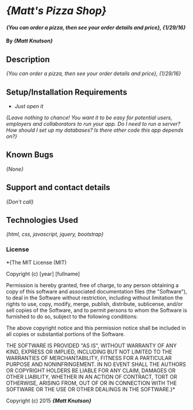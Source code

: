 # _{Matt's Pizza Shop}_

#### _{You can order a pizza, then see your order details and price}, {1/29/16}_

#### By _**{Matt Knutson}**_

## Description

_{You can order a pizza, then see your order details and price}, {1/29/16}_

## Setup/Installation Requirements

* _Just open it_


_{Leave nothing to chance! You want it to be easy for potential users, employers and collaborators to run your app. Do I need to run a server? How should I set up my databases? Is there other code this app depends on?}_

## Known Bugs

_{None}_

## Support and contact details

_{Don't call}_

## Technologies Used

_{html, css, javascript, jquery, bootstrap}_

### License

*{The MIT License (MIT)

Copyright (c) [year] [fullname]

Permission is hereby granted, free of charge, to any person obtaining a copy
of this software and associated documentation files (the "Software"), to deal
in the Software without restriction, including without limitation the rights
to use, copy, modify, merge, publish, distribute, sublicense, and/or sell
copies of the Software, and to permit persons to whom the Software is
furnished to do so, subject to the following conditions:

The above copyright notice and this permission notice shall be included in all
copies or substantial portions of the Software.

THE SOFTWARE IS PROVIDED "AS IS", WITHOUT WARRANTY OF ANY KIND, EXPRESS OR
IMPLIED, INCLUDING BUT NOT LIMITED TO THE WARRANTIES OF MERCHANTABILITY,
FITNESS FOR A PARTICULAR PURPOSE AND NONINFRINGEMENT. IN NO EVENT SHALL THE
AUTHORS OR COPYRIGHT HOLDERS BE LIABLE FOR ANY CLAIM, DAMAGES OR OTHER
LIABILITY, WHETHER IN AN ACTION OF CONTRACT, TORT OR OTHERWISE, ARISING FROM,
OUT OF OR IN CONNECTION WITH THE SOFTWARE OR THE USE OR OTHER DEALINGS IN THE
SOFTWARE.}*

Copyright (c) 2015 **_{Matt Knutson}_**
